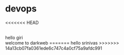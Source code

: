 # devops
<<<<<<< HEAD

<br>
hello giri
<br>
welcome to darkweb
=======
hello srinivas
>>>>>>> 14a13cb07fa0361ede6c747c4a0cf75a9afdc991
